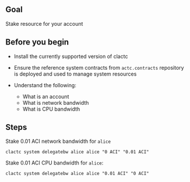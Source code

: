 ## Goal

Stake resource for your account

## Before you begin

* Install the currently supported version of clactc

* Ensure the reference system contracts from `actc.contracts` repository is deployed and used to manage system resources

* Understand the following:
  * What is an account
  * What is network bandwidth
  * What is CPU bandwidth

## Steps

Stake 0.01 ACI network bandwidth for `alice`

```shell
clactc system delegatebw alice alice "0 ACI" "0.01 ACI"
```

Stake 0.01 ACI CPU bandwidth for `alice`:

```shell
clactc system delegatebw alice alice "0.01 ACI" "0 ACI"
```